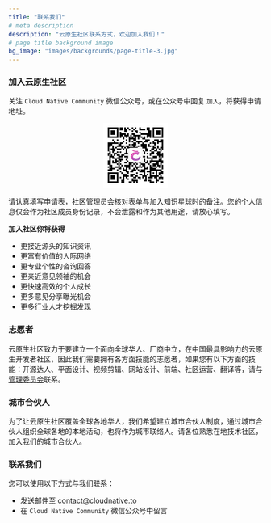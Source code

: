 ```yaml
---
title: "联系我们"
# meta description
description: "云原生社区联系方式，欢迎加入我们！"
# page title background image
bg_image: "images/backgrounds/page-title-3.jpg"
---
```


### 加入云原生社区

关注 `Cloud Native Community` 微信公众号，或在公众号中回复 `加入`，将获得申请地址。

<p align="center">
  <img src="qrcode.jpg" tile="云原生社区微信公众号二维码" alt="云原生社区微信公众号二维码" width="128px">
</p>

请认真填写申请表，社区管理员会核对表单与加入知识星球时的备注。您的个人信息仅会作为社区成员身份记录，不会泄露和作为其他用途，请放心填写。

**加入社区你将获得**

- 更接近源头的知识资讯
- 更富有价值的人际网络
- 更专业个性的咨询回答
- 更亲近意见领袖的机会
- 更快速高效的个人成长
- 更多意见分享曝光机会
- 更多行业人才挖掘发现

### 志愿者

云原生社区致力于要建立一个面向全球华人、厂商中立，在中国最具影响力的云原生开发者社区，因此我们需要拥有各方面技能的志愿者，如果您有以下方面的技能：开源达人、平面设计、视频剪辑、网站设计、前端、社区运营、翻译等，请与[管理委员会](/team)联系。

### 城市合伙人

为了让云原生社区覆盖全球各地华人，我们希望建立城市合伙人制度，通过城市合伙人组织全球各地的本地活动，也将作为城市联络人。请各位熟悉在地技术社区，加入我们的城市合伙人。

### 联系我们

您可以使用以下方式与我们联系：

- 发送邮件至 [contact@cloudnative.to](mailto:contact@cloudnative.to)
- 在 `Cloud Native Community` 微信公众号中留言